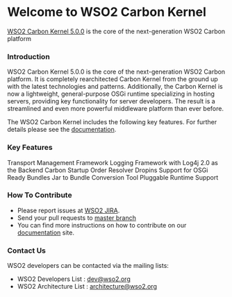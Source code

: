 # Welcome to WSO2 Carbon Kernel
[WSO2 Carbon Kernel 5.0.0](http://wso2.com/products/carbon/) is the core of the next-generation WSO2 Carbon platform

### Introduction
WSO2 Carbon Kernel 5.0.0 is the core of the next-generation WSO2 Carbon platform. It is completely rearchitected Carbon Kernel from the ground up with the latest technologies and patterns. Additionally, the Carbon Kernel is now a lightweight, general-purpose OSGi runtime specializing in hosting servers, providing key functionality for server developers. The result is a streamlined and even more powerful middleware platform than ever before.

The WSO2 Carbon Kernel includes the following key features. For further details please see the [documentation](https://docs.wso2.com/display/Carbon500).

### Key Features
Transport Management Framework
Logging Framework with Log4j 2.0 as the Backend
Carbon Startup Order Resolver
Dropins Support for OSGi Ready Bundles
Jar to Bundle Conversion Tool
Pluggable Runtime Support

### How To Contribute
* Please report issues at [WSO2 JIRA](https://wso2.org/jira/browse/Carbon).
* Send your pull requests to [master branch](https://github.com/wso2/carbon-kernel/tree/master)
* You can find more instructions on how to contribute on our [documentation](https://docs.wso2.com/display/Carbon500) site.

### Contact Us
WSO2 developers can be contacted via the mailing lists:
* WSO2 Developers List : dev@wso2.org
* WSO2 Architecture List : architecture@wso2.org